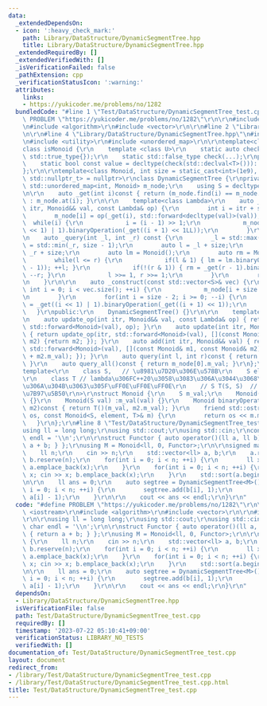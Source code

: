 ```yaml
---
data:
  _extendedDependsOn:
  - icon: ':heavy_check_mark:'
    path: Library/DataStructure/DynamicSegmentTree.hpp
    title: Library/DataStructure/DynamicSegmentTree.hpp
  _extendedRequiredBy: []
  _extendedVerifiedWith: []
  _isVerificationFailed: false
  _pathExtension: cpp
  _verificationStatusIcon: ':warning:'
  attributes:
    links:
    - https://yukicoder.me/problems/no/1282
  bundledCode: "#line 1 \"Test/DataStructure/DynamicSegmentTree_test.cpp\"\n#define\
    \ PROBLEM \"https://yukicoder.me/problems/no/1282\"\r\n\r\n#include <iostream>\r\
    \n#include <algorithm>\r\n#include <vector>\r\n\r\n#line 2 \"Library/DataStructure/DynamicSegmentTree.hpp\"\
    \n\r\n#line 4 \"Library/DataStructure/DynamicSegmentTree.hpp\"\n#include <deque>\r\
    \n#include <utility>\r\n#include <unordered_map>\r\n\r\ntemplate<class T>\r\n\
    class isMonoid {\r\n    template <class U>\r\n    static auto check(U x) -> decltype(x.binaryOperation(x),\
    \ std::true_type{});\r\n    static std::false_type check(...);\r\npublic:\r\n\
    \    static bool const value = decltype(check(std::declval<T>()))::value;\r\n\
    };\r\n\r\ntemplate<class Monoid, int size = static_cast<int>(1e9), std::enable_if_t<isMonoid<Monoid>::value,\
    \ std::nullptr_t> = nullptr>\r\nclass DynamicSegmentTree {\r\nprivate:\r\n   \
    \ std::unordered_map<int, Monoid> m_node;\r\n    using S = decltype(Monoid().m_val);\r\
    \n\r\n    auto _get(int i)const { return (m_node.find(i) == m_node.end()) ? Monoid()\
    \ : m_node.at(i); }\r\n\r\n    template<class Lambda>\r\n    auto _update_op(int\
    \ itr, Monoid&& val, const Lambda& op) {\r\n        int i = itr + size - 1;\r\n\
    \        m_node[i] = op(_get(i), std::forward<decltype(val)>(val));\r\n      \
    \  while(i) {\r\n            i = (i - 1) >> 1;\r\n            m_node[i] = _get((i\
    \ << 1) | 1).binaryOperation(_get((i + 1) << 1LL));\r\n        }\r\n    }\r\n\r\
    \n    auto _query(int _l, int _r) const {\r\n        _l = std::max(_l, 0); _r\
    \ = std::min(_r, size - 1);\r\n        auto l = _l + size;\r\n        int r =\
    \ _r + size;\r\n        auto lm = Monoid();\r\n        auto rm = Monoid();\r\n\
    \        while(l <= r) {\r\n            if(l & 1) { lm = lm.binaryOperation(_get(l\
    \ - 1)); ++l; }\r\n            if(!(r & 1)) { rm = _get(r - 1).binaryOperation(rm);\
    \ --r; }\r\n            l >>= 1, r >>= 1;\r\n        }\r\n        return lm.binaryOperation(rm);\r\
    \n    }\r\n\r\n    auto _construct(const std::vector<S>& vec) {\r\n        for(unsigned\
    \ int i = 0; i < vec.size(); ++i) {\r\n            m_node[i + size - 1] = Monoid(vec[i]);\r\
    \n        }\r\n        for(int i = size - 2; i >= 0; --i) {\r\n            m_node[i]\
    \ = _get((i << 1) | 1).binaryOperation(_get((i + 1) << 1));\r\n        }\r\n \
    \   }\r\npublic:\r\n    DynamicSegmentTree() {}\r\n\r\n    template<class Lambda>\r\
    \n    auto update_op(int itr, Monoid&& val, const Lambda& op) { return _update_op(itr,\
    \ std::forward<Monoid>(val), op); }\r\n    auto update(int itr, Monoid&& val)\
    \ { return update_op(itr, std::forward<Monoid>(val), [](const Monoid&, const Monoid&\
    \ m2) {return m2; }); }\r\n    auto add(int itr, Monoid&& val) { return update_op(itr,\
    \ std::forward<Monoid>(val), [](const Monoid& m1, const Monoid& m2) {return Monoid(m1.m_val\
    \ + m2.m_val); }); }\r\n    auto query(int l, int r)const { return _query(l, r).m_val;\
    \ }\r\n    auto query_all()const { return m_node[0].m_val; }\r\n};\r\n\r\n\r\n\
    template<\r\n    class S,   // \u8981\u7D20\u306E\u578B\r\n    S element, // \u5143\
    \r\n    class T // lambda\u306FC++20\u3058\u3083\u306A\u3044\u3068\u6E21\u305B\
    \u306A\u304B\u3063\u305F\uFF0E\uFF0E\uFF0E\r\n    // S T(S, S)  // 2\u9805\u6F14\
    \u7B97\u5B50\r\n>\r\nstruct Monoid {\r\n    S m_val;\r\n    Monoid() :m_val(element)\
    \ {}\r\n    Monoid(S val) :m_val(val) {}\r\n    Monoid binaryOperation(const Monoid&\
    \ m2)const { return T()(m_val, m2.m_val); }\r\n    friend std::ostream& operator<<(std::ostream&\
    \ os, const Monoid<S, element, T>& m) {\r\n        return os << m.m_val;\r\n \
    \   }\r\n};\r\n#line 8 \"Test/DataStructure/DynamicSegmentTree_test.cpp\"\n\r\n\
    using ll = long long;\r\nusing std::cout;\r\nusing std::cin;\r\nconstexpr char\
    \ endl = '\\n';\r\n\r\nstruct Functor { auto operator()(ll a, ll b)const { return\
    \ a + b; } };\r\nusing M = Monoid<ll, 0, Functor>;\r\n\r\nsigned main() {\r\n\
    \    ll n;\r\n    cin >> n;\r\n    std::vector<ll> a, b;\r\n    a.reserve(n);\
    \ b.reserve(n);\r\n    for(int i = 0; i < n; ++i) {\r\n        ll x; cin >> x;\
    \ a.emplace_back(x);\r\n    }\r\n    for(int i = 0; i < n; ++i) {\r\n        ll\
    \ x; cin >> x; b.emplace_back(x);\r\n    }\r\n    std::sort(a.begin(), a.end());\r\
    \n\r\n    ll ans = 0;\r\n    auto segtree = DynamicSegmentTree<M>();\r\n    for(int\
    \ i = 0; i < n; ++i) {\r\n        segtree.add(b[i], 1);\r\n        ans += segtree.query(0,\
    \ a[i] - 1);\r\n    }\r\n\r\n    cout << ans << endl;\r\n}\r\n"
  code: "#define PROBLEM \"https://yukicoder.me/problems/no/1282\"\r\n\r\n#include\
    \ <iostream>\r\n#include <algorithm>\r\n#include <vector>\r\n\r\n#include \"./../../Library/DataStructure/DynamicSegmentTree.hpp\"\
    \r\n\r\nusing ll = long long;\r\nusing std::cout;\r\nusing std::cin;\r\nconstexpr\
    \ char endl = '\\n';\r\n\r\nstruct Functor { auto operator()(ll a, ll b)const\
    \ { return a + b; } };\r\nusing M = Monoid<ll, 0, Functor>;\r\n\r\nsigned main()\
    \ {\r\n    ll n;\r\n    cin >> n;\r\n    std::vector<ll> a, b;\r\n    a.reserve(n);\
    \ b.reserve(n);\r\n    for(int i = 0; i < n; ++i) {\r\n        ll x; cin >> x;\
    \ a.emplace_back(x);\r\n    }\r\n    for(int i = 0; i < n; ++i) {\r\n        ll\
    \ x; cin >> x; b.emplace_back(x);\r\n    }\r\n    std::sort(a.begin(), a.end());\r\
    \n\r\n    ll ans = 0;\r\n    auto segtree = DynamicSegmentTree<M>();\r\n    for(int\
    \ i = 0; i < n; ++i) {\r\n        segtree.add(b[i], 1);\r\n        ans += segtree.query(0,\
    \ a[i] - 1);\r\n    }\r\n\r\n    cout << ans << endl;\r\n}\r\n"
  dependsOn:
  - Library/DataStructure/DynamicSegmentTree.hpp
  isVerificationFile: false
  path: Test/DataStructure/DynamicSegmentTree_test.cpp
  requiredBy: []
  timestamp: '2023-07-22 05:10:41+09:00'
  verificationStatus: LIBRARY_NO_TESTS
  verifiedWith: []
documentation_of: Test/DataStructure/DynamicSegmentTree_test.cpp
layout: document
redirect_from:
- /library/Test/DataStructure/DynamicSegmentTree_test.cpp
- /library/Test/DataStructure/DynamicSegmentTree_test.cpp.html
title: Test/DataStructure/DynamicSegmentTree_test.cpp
---
```

